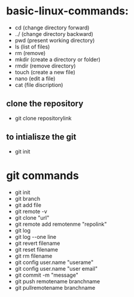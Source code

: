 # basic-linux-commands:
- cd (change directory forward)
- ../ (change directory backward)
- pwd (present working directory)
- ls (list of files)
- rm (remove)
- mkdir (create a directory or folder)
- rmdir (remove directory)
- touch (create a new file)
- nano (edit a file)
- cat (file discription)
 ## clone the repository
 - git clone repositorylink
## to intialisze the git
- git init
# git commands
- git init
- git branch
- git add file
- git remote -v
- git clone "url"
- git remote add remotenme "repolink"
- git log
- git log --one line
- git revert filename
- git reset filename
- git rm filename
- git config user.name "userame"
- git config user.name "user email"
- git commit -m "message"
- git push remotename branchname
- git pullremotename branchname

